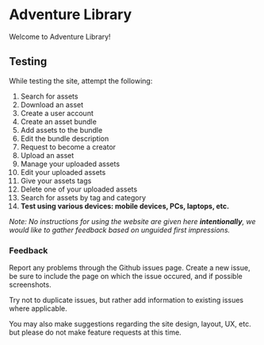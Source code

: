 # Adventure Library
Welcome to Adventure Library!

## Testing
While testing the site, attempt the following:
1. Search for assets
2. Download an asset
3. Create a user account
4. Create an asset bundle
5. Add assets to the bundle
6. Edit the bundle description
7. Request to become a creator
8. Upload an asset
9. Manage your uploaded assets
10. Edit your uploaded assets
11. Give your assets tags
12. Delete one of your uploaded assets
13. Search for assets by tag and category
14. **Test using various devices: mobile devices, PCs, laptops, etc.**

*Note: No instructions for using the website are given here **intentionally**, we would like to gather feedback based on unguided first impressions.*

### Feedback
Report any problems through the Github issues page. Create a new issue, be sure to include the page on which the issue occured, and if possible screenshots.

Try not to duplicate issues, but rather add information to existing issues where applicable.

You may also make suggestions regarding the site design, layout, UX, etc. but please do not make feature requests at this time. 
